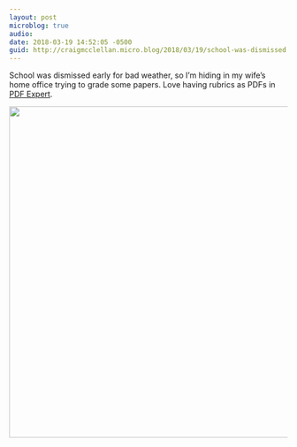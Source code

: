 ```yaml
---
layout: post
microblog: true
audio: 
date: 2018-03-19 14:52:05 -0500
guid: http://craigmcclellan.micro.blog/2018/03/19/school-was-dismissed.html
---
```

School was dismissed early for bad weather, so I’m hiding in my wife’s home office trying to grade some papers. Love having rubrics as PDFs in [PDF Expert](https://itunes.apple.com/us/app/pdf-expert-by-readdle/id743974925?mt=8&uo=4&at=1l3vwJx&ct=microblog).

<img src="http://craigmcclellan.com/uploads/2018/75750e19bb.jpg" width="600" height="600" />

